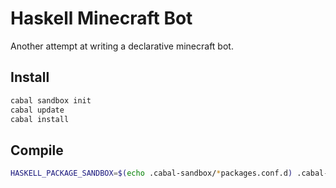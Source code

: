 Haskell Minecraft Bot
=====================

Another attempt at writing a declarative minecraft bot.

Install
-------

```bash
cabal sandbox init
cabal update
cabal install
```

Compile
-------

```bash
HASKELL_PACKAGE_SANDBOX=$(echo .cabal-sandbox/*packages.conf.d) .cabal-sandbox/bin/fay -o js/Main.js src/Main.hs
```
